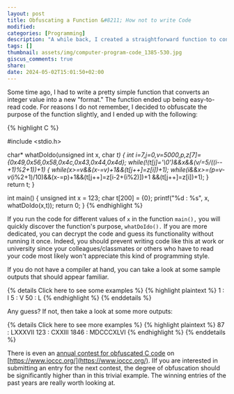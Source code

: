 ```yaml
---
layout: post
title: Obfuscating a Function &#8211; How not to write Code
modified:
categories: [Programming]
description: "A while back, I created a straightforward function to convert an integer into a new format, resulting in clear code. However, I inexplicably chose to obscure its purpose, leading to the following outcome: Read more in this post..."
tags: []
thumbnail: assets/img/computer-program-code_1385-530.jpg
giscus_comments: true
share:
date: 2024-05-02T15:01:50+02:00
---
```


Some time ago, I had to write a pretty simple function that converts an integer value into a new "format." The function ended up being easy-to-read code. For reasons I do not remember, I decided to obfuscate the purpose of the function slightly, and I ended up with the following:

{% highlight C %}

#include <stdio.h>

char* whatDoIdo(unsigned int x, char *t) {
    int i=7,j=0,v=5000,p,z[7]={0x49,0x56,0x58,0x4c,0x43,0x44,0x4d};
    while(!(t[j]='\0')&&x&&(v/=5/((i--+1)%2+1))+1) {
        while(x>=v&&(x-=v)+1&&(t[j++]=z[i])+1);
        while(i&&x>=(p=v-v*(i%2+1)/10)&&(x-=p)+1&&(t[j++]=z[i-2+(i%2)])+1
          &&(t[j++]=z[i])+1);
    }
    return t;
}

int main() {
    unsigned int x = 123;
    char t[200] = {0};
    printf("%d : %s", x, whatDoIdo(x,t));
    return 0;
}
{% endhighlight %}
<!--- %* -->

If you run the code for different values of `x` in the function `main(),` you will quickly discover the function's purpose, `whatDoIdo().` If you are more dedicated, you can decrypt the code and guess its functionality without running it once. Indeed, you should prevent writing code like this at work or university since your colleagues/classmates or others who have to read your code most likely won't appreciate this kind of programming style.

<!--more-->

If you do not have a compiler at hand, you can take a look at some sample outputs that should appear familiar.

{% details Click here to see some examples %}
  {% highlight plaintext %}
  1  : I
  5  : V
  50 : L
  {% endhighlight %}
{% enddetails %}
<br>

Any guess? If not, then take a look at some more outputs:


{% details Click here to see more examples %}
  {% highlight plaintext %}
  87   : LXXXVII
  123  : CXXIII
  1846 : MDCCCXLVI
  {% endhighlight %}
{% enddetails %}
<br>

There is even an [annual contest for obfuscated C code](https://www.ioccc.org/) on [https://www.ioccc.org/](https://www.ioccc.org/). IIf you are interested in submitting an entry for the next contest, the degree of obfuscation should be significantly higher than in this trivial example. The winning entries of the past years are really worth looking at.
